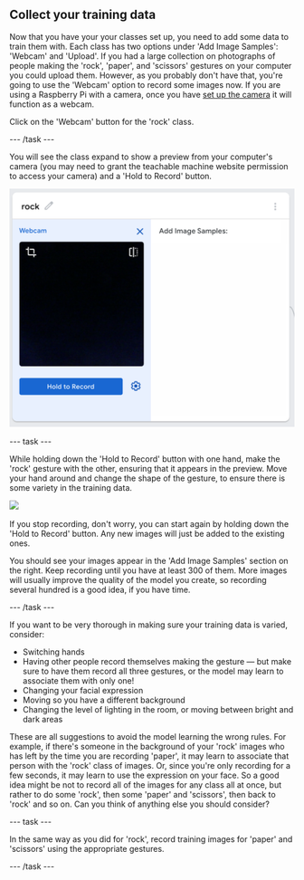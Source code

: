 ## Collect your training data

Now that you have your your classes set up, you need to add some data to train them with. Each class has two options under 'Add Image Samples': 'Webcam' and 'Upload'. If you had a large collection on photographs of people making the 'rock', 'paper', and 'scissors' gestures on your computer you could upload them. However, as you probably don't have that, you're going to use the 'Webcam' option to record some images now. If you are using a Raspberry Pi with a camera, once you have [set up the camera](https://projects.raspberrypi.org/en/projects/getting-started-with-picamera) it will function as a webcam.

Click on the 'Webcam' button for the 'rock' class.

--- /task ---

You will see the class expand to show a preview from your computer's camera (you may need to grant the teachable machine website permission to access your camera) and a 'Hold to Record' button.

![](images/tm_webcam_images.png)

--- task ---

While holding down the 'Hold to Record' button with one hand, make the 'rock' gesture with the other, ensuring that it appears in the preview. Move your hand around and change the shape of the gesture, to ensure there is some variety in the training data.

![](images/training.gif)

If you stop recording, don't worry, you can start again by holding down the 'Hold to Record' button. Any new images will just be added to the existing ones.

You should see your images appear in the 'Add Image Samples' section on the right. Keep recording until you have at least 300 of them. More images will usually improve the quality of the model you create, so recording several hundred is a good idea, if you have time.

--- /task ---

If you want to be very thorough in making sure your training data is varied, consider:

  + Switching hands
  + Having other people record themselves making the gesture — but make sure to have them record all three gestures, or the model may learn to associate them with only one!
  + Changing your facial expression
  + Moving so you have a different background
  + Changing the level of lighting in the room, or moving between bright and dark areas

These are all suggestions to avoid the model learning the wrong rules. For example, if there's someone in the background of your 'rock' images who has left by the time you are recording 'paper', it may learn to associate that person with the 'rock' class of images. Or, since you're only recording for a few seconds, it may learn to use the expression on your face. So a good idea might be not to record all of the images for any class all at once, but rather to do some 'rock', then some 'paper' and 'scissors', then back to 'rock' and so on. Can you think of anything else you should consider?

--- task ---

In the same way as you did for 'rock', record training images for 'paper' and 'scissors' using the appropriate gestures.

--- /task ---